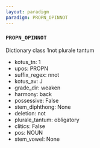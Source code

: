 ```yaml
---
layout: paradigm
paradigm: PROPN_OPINNOT
---
```

### ` PROPN_OPINNOT `

Dictionary class 1not plurale tantum
* kotus_tn: 1
* upos: PROPN
* suffix_regex: nnot
* kotus_av: J
* grade_dir: weaken
* harmony: back
* possessive: False
* stem_diphthong: None
* deletion: not
* plurale_tantum: obligatory
* clitics: False
* pos: NOUN
* stem_vowel: None
